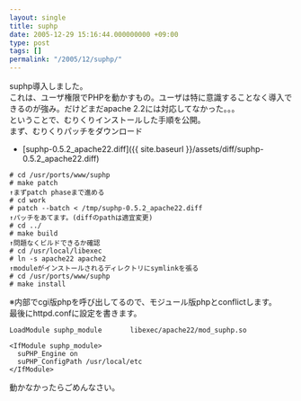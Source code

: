 ```yaml
---
layout: single
title: suphp
date: 2005-12-29 15:16:44.000000000 +09:00
type: post
tags: []
permalink: "/2005/12/suphp/"
---
```

suphp導入しました。<br />
これは、ユーザ権限でPHPを動かすもの。ユーザは特に意識することなく導入できるのが強み。だけどまだapache 2.2には対応してなかった。。。<br />
ということで、むりくりインストールした手順を公開。<br />
まず、むりくりパッチをダウンロード
- [suphp-0.5.2_apache22.diff]({{ site.baseurl }}/assets/diff/suphp-0.5.2_apache22.diff)

```
# cd /usr/ports/www/suphp
# make patch
↑まずpatch phaseまで進める
# cd work
# patch --batch < /tmp/suphp-0.5.2_apache22.diff
↑パッチをあてます。(diffのpathは適宜変更)
# cd ../
# make build
↑問題なくビルドできるか確認
# cd /usr/local/libexec
# ln -s apache22 apache2
↑moduleがインストールされるディレクトリにsymlinkを張る
# cd /usr/ports/www/suphp
# make install
```

※内部でcgi版phpを呼び出してるので、モジュール版phpとconflictします。<br />
最後にhttpd.confに設定を書きます。

```
LoadModule suphp_module       libexec/apache22/mod_suphp.so

<IfModule suphp_module>
  suPHP_Engine on
  suPHP_ConfigPath /usr/local/etc
</IfModule>
```

動かなかったらごめんなさい。
